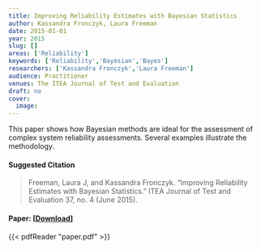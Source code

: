 ```yaml
---
title: Improving Reliability Estimates with Bayesian Statistics
author: Kassandra Fronczyk, Laura Freeman
date: 2015-01-01
year: 2015
slug: []
areas: ['Reliability']
keywords: ['Reliability','Bayesian','Bayes']
researchers: ['Kassandra Fronczyk','Laura Freeman']
audience: Practitioner
venues: The ITEA Journal of Test and Evaluation
draft: no
cover:
  image: 
---
```




This paper shows how Bayesian methods are ideal for the assessment of complex system reliability assessments. Several examples illustrate the methodology.

#### Suggested Citation
> Freeman, Laura J, and Kassandra Fronczyk. “Improving Reliability Estimates with Bayesian Statistics.” ITEA Journal of Test and Evaluation 37, no. 4 (June 2015).



#### Paper: [[Download](paper.pdf)]
{{< pdfReader "paper.pdf" >}}


